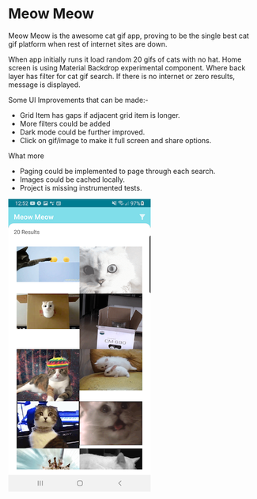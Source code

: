 # Meow Meow

Meow Meow is the awesome cat gif app, proving to be the single best cat gif platform when
rest of internet sites are down.

When app initially runs it load random 20 gifs of cats with no hat. Home screen is using
Material Backdrop experimental component. Where back layer has filter for cat gif search.
If there is no internet or zero results, message is displayed.

Some UI Improvements that can be made:-
- Grid Item has gaps if adjacent grid item is longer.
- More filters could be added
- Dark mode could be further improved.
- Click on gif/image to make it full screen and share options.

What more
- Paging could be implemented to page through each search.
- Images could be cached locally.
- Project is missing instrumented tests.

![Screenshot](/screenshot/Screenshot1.png)